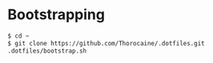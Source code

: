 # Bootstrapping
```bash
$ cd ~
$ git clone https://github.com/Thorocaine/.dotfiles.git
.dotfiles/bootstrap.sh


